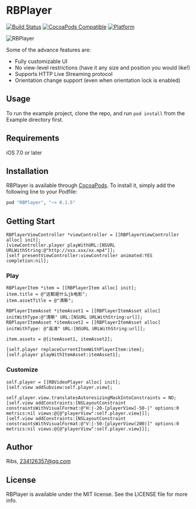 # RBPlayer

[![Build Status](https://travis-ci.org/itribs/RBPlayer.svg?branch=master)](https://travis-ci.org/itribs/RBPlayer)
[![CocoaPods Compatible](https://img.shields.io/cocoapods/v/RBPlayer.svg?style=flat)](https://img.shields.io/cocoapods/v/RBPlayer.svg)
[![Platform](https://img.shields.io/cocoapods/p/RBPlayer.svg?style=flat)](http://cocoadocs.org/docsets/RBPlayer)

![RBPlayer](https://raw.githubusercontent.com/itribs/RBPlayer/master/video_player_running_man.jpg)

Some of the  advance features are:
- Fully customizable UI
- No view-level restrictions (have it any size and position you would like!)
- Supports HTTP Live Streaming protocol
- Orientation change support (even when orientation lock is enabled)

## Usage

To run the example project, clone the repo, and run `pod install` from the Example directory first.

## Requirements

iOS 7.0 or later

## Installation

RBPlayer is available through [CocoaPods](http://cocoapods.org). To install
it, simply add the following line to your Podfile:

```ruby
pod "RBPlayer", "~> 0.1.5"
```

## Getting Start

    RBPlayerViewController *viewController = [[RBPlayerViewController alloc] init];
    [viewController.player playWithURL:[NSURL URLWithString:@"http://xxx.xxx/xx.mp4"]];
    [self presentViewController:viewController animated:YES completion:nil];
    
### Play
  
    RBPlayerItem *item = [[RBPlayerItem alloc] init];
    item.title = @"这都是什么jb电影";
    item.assetTitle = @"清晰";
    
    RBPlayerItemAsset *itemAsset1 = [[RBPlayerItemAsset alloc] initWithType:@"清晰" URL:[NSURL URLWithString:url]];
    RBPlayerItemAsset *itemAsset2 = [[RBPlayerItemAsset alloc] initWithType: @"高清" URL:[NSURL URLWithString:url]];
    
    item.assets = @[itemAsset1, itemAsset2];
    
    [self.player replaceCurrentItemWithPlayerItem:item];
    [self.player playWithItemAsset:itemAsset1];
    
### Customize

    self.player = [[RBVideoPlayer alloc] init];
    [self.view addSubview:self.player.view];
    
    self.player.view.translatesAutoresizingMaskIntoConstraints = NO;
    [self.view addConstraints:[NSLayoutConstraint constraintsWithVisualFormat:@"H:|-20-[playerView]-50-|" options:0 metrics:nil views:@{@"playerView":self.player.view}]];
    [self.view addConstraints:[NSLayoutConstraint constraintsWithVisualFormat:@"V:|-50-[playerView(200)]" options:0 metrics:nil views:@{@"playerView":self.player.view}]];
  

## Author

Ribs, 234126357@qq.com

## License

RBPlayer is available under the MIT license. See the LICENSE file for more info.
